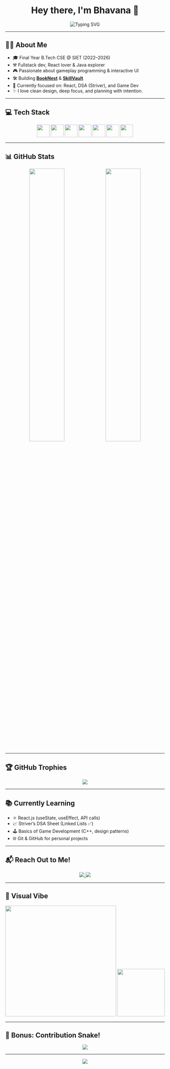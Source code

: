 <!-- Banner Typing Section -->
<h1 align="center">Hey there, I'm Bhavana 👋</h1>
<p align="center">
  <img src="https://readme-typing-svg.herokuapp.com?font=Fira+Code&weight=500&size=22&duration=3000&pause=1200&color=F7971E&center=true&vCenter=true&width=600&lines=👩‍💻+Final+Year+CS+Undergrad+%7C+SIET+2026;🚀+React+%7C+MERN+%7C+DSA+in+progress;🎮+Gameplay+Programming+Dreamer;📚+Currently+building+BookNest+and+SkillVault" alt="Typing SVG" />
</p>

---

## 👩‍💻 About Me
- 🎓 Final Year B.Tech CSE @ SIET (2022–2026)
- ⚒️ Fullstack dev, React lover & Java explorer
- 🎮 Passionate about gameplay programming & interactive UI
- 🛠️ Building [**BookNest**](#) & [**SkillVault**](#)
- 🧠 Currently focused on: React, DSA (Striver), and Game Dev
- ✨ I love clean design, deep focus, and planning with intention.

---

## 💻 Tech Stack
<p align="center">
  <img src="https://cdn.jsdelivr.net/gh/devicons/devicon/icons/html5/html5-original.svg" width="40"/>
  <img src="https://cdn.jsdelivr.net/gh/devicons/devicon/icons/css3/css3-original.svg" width="40"/>
  <img src="https://cdn.jsdelivr.net/gh/devicons/devicon/icons/javascript/javascript-original.svg" width="40"/>
  <img src="https://cdn.jsdelivr.net/gh/devicons/devicon/icons/react/react-original.svg" width="40"/>
  <img src="https://cdn.jsdelivr.net/gh/devicons/devicon/icons/nodejs/nodejs-original.svg" width="40"/>
  <img src="https://cdn.jsdelivr.net/gh/devicons/devicon/icons/java/java-original.svg" width="40"/>
  <img src="https://cdn.jsdelivr.net/gh/devicons/devicon/icons/github/github-original.svg" width="40"/>
</p>

---

## 📊 GitHub Stats
<p align="center">
  <img src="https://github-readme-stats.vercel.app/api?username=bhavana-201&show_icons=true&theme=radical&hide_border=true&border_radius=10" width="47%"/>
  <img src="https://streak-stats.demolab.com?user=bhavana-201&theme=radical&hide_border=true&border_radius=10" width="47%"/>
</p>

---

## 🏆 GitHub Trophies
<p align="center">
  <img src="https://github-profile-trophy.vercel.app/?username=bhavana-201&theme=algolia&no-frame=true&margin-w=10&margin-h=10" />
</p>

---

## 📚 Currently Learning
- ⚛️ React.js (useState, useEffect, API calls)
- 📈 Striver’s DSA Sheet (Linked Lists ✅)
- 🕹️ Basics of Game Development (C++, design patterns)
- 🌐 Git & GitHub for personal projects

---

## 📬 Reach Out to Me!
<p align="center">
  <a href="mailto:bhavanapendyala9@gmail.com">
    <img src="https://img.shields.io/badge/Gmail-D14836?style=for-the-badge&logo=gmail&logoColor=white"/>
  </a>
  <a href="https://www.linkedin.com/in/bhavanapendyala/" target="_blank">
    <img src="https://img.shields.io/badge/LinkedIn-blue?style=for-the-badge&logo=linkedin&logoColor=white"/>
  </a>
</p>

---

## 🎨 Visual Vibe
<p align="center">
  <img src="https://raw.githubusercontent.com/abhisheknaiidu/abhisheknaiidu/master/code.gif" width="350" />
  <img src="https://media.giphy.com/media/qgQUggAC3Pfv687qPC/giphy.gif" width="150" />
</p>

---

## 🧿 Bonus: Contribution Snake!
<p align="center">
  <img src="https://raw.githubusercontent.com/bhavana-201/bhavana-201/output/github-contribution-grid-snake.svg" />
</p>

---

<p align="center">
  <img src="https://capsule-render.vercel.app/api?type=waving&height=100&color=F7971E&section=footer"/>
</p>
